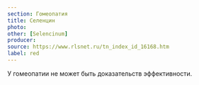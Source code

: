 ```yaml
---
section: Гомеопатия
title: Селенцин
photo: 
other: [Selencinum]
producer: 
source: https://www.rlsnet.ru/tn_index_id_16168.htm
label: red
---
```


У гомеопатии не может быть доказательств эффективности.
